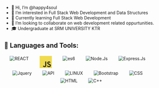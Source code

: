 - 👋 Hi, I’m @happy4soul
- 👀 I’m interested in Full Stack Web Development and Data Structures
- 🌱 Currently learning Full Stack Web Development
- 💞️ I’m looking to collaborate on web development related oppurtunities.
- 🎓 Undergraduate at SRM UNIVERSITY KTR
## 🧰 Languages and Tools:

<p align="center">
<img src="https://cdn-icons-png.flaticon.com/128/1183/1183672.png" alt="REACT" height="40" style="vertical-align:top; margin:4px">
&nbsp; &nbsp; &nbsp;
<img src="https://raw.githubusercontent.com/github/explore/80688e429a7d4ef2fca1e82350fe8e3517d3494d/topics/javascript/javascript.png" alt="Javascript" height="40" style="vertical-align:top; margin:4px">
&nbsp; &nbsp; &nbsp;
<img src="https://encrypted-tbn0.gstatic.com/images?q=tbn:ANd9GcSaMrHKKIGAjyxPmuQCQHZGMmtqedzxU3wI_g&usqp=CAU" alt="es6" height="40" style="vertical-align:top; margin:4px">
&nbsp; &nbsp; &nbsp;
<img src="https://upload.wikimedia.org/wikipedia/commons/thumb/d/d9/Node.js_logo.svg/1200px-Node.js_logo.svg.png" alt="Node.Js" height="40" style="vertical-align:top; margin:4px">
&nbsp; &nbsp; &nbsp;
<img src="https://www.google.com/url?sa=i&url=https%3A%2F%2Fwww.edureka.co%2Fblog%2Fexpressjs-tutorial%2F&psig=AOvVaw2JcCM5l18lz7cQCsHOH93l&ust=1680122568714000&source=images&cd=vfe&ved=0CBAQjRxqFwoTCMjVhMG-__0CFQAAAAAdAAAAABAE" alt="Express.Js" height="40" style="vertical-align:top; margin:4px">
&nbsp; &nbsp; &nbsp;
<img src="https://www.devopsschool.com/blog/wp-content/uploads/2020/04/jquery.png" alt="Jquery" height="40" style="vertical-align:top; margin:4px">
&nbsp; &nbsp; &nbsp;
<img src="https://cdn-icons-png.flaticon.com/128/1493/1493169.png" alt="API" height="40" style="vertical-align:top; margin:4px">
&nbsp; &nbsp; &nbsp;
<img src="https://cdn-icons-png.flaticon.com/128/6124/6124995.png" alt="LINUX" height="40" style="vertical-align:top; margin:4px">
&nbsp; &nbsp; &nbsp;
<img src="https://upload.wikimedia.org/wikipedia/commons/thumb/b/b2/Bootstrap_logo.svg/1200px-Bootstrap_logo.svg.png" alt="Bootstrap" height="40" style="vertical-align:top; margin:4px">
&nbsp; &nbsp; &nbsp;
<img src="https://cdn-icons-png.flaticon.com/512/919/919826.png" alt="CSS" height="40" style="vertical-align:top; margin:4px">
&nbsp; &nbsp; &nbsp;
<img src="https://cdn0.iconfinder.com/data/icons/IS_html5-icons/512/logo.png" alt="HTML" height="40" style="vertical-align:top; margin:4px">
&nbsp; &nbsp; &nbsp;
<img src="https://cdn-icons-png.flaticon.com/128/6132/6132222.png" alt="C++" height="40" style="vertical-align:top; margin:4px">

</p>












<!---
happy4soul/happy4soul is a ✨ special ✨ repository because its `README.md` (this file) appears on your GitHub profile.
You can click the Preview link to take a look at your changes.
--->
